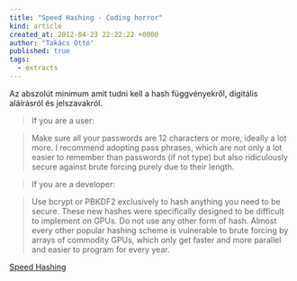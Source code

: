 ```yaml
---
title: "Speed Hashing - Coding horror"
kind: article
created_at: 2012-04-23 22:22:22 +0000
author: "Takács Ottó"
published: true
tags: 
  - extracts
---
```

Az abszolút minimum amit tudni kell a hash függvényekről, digitális aláírásról és jelszavakról.

>If you are a user:

>Make sure all your passwords are 12 characters or more, ideally a lot more. I recommend adopting pass phrases, which are not only a lot easier to remember than passwords (if not type) but also ridiculously secure against brute forcing purely due to their length.

>If you are a developer:

>Use bcrypt or PBKDF2 exclusively to hash anything you need to be secure. These new hashes were specifically designed to be difficult to implement on GPUs. Do not use any other form of hash. Almost every other popular hashing scheme is vulnerable to brute forcing by arrays of commodity GPUs, which only get faster and more parallel and easier to program for every year.

[Speed Hashing](http://www.codinghorror.com/blog/2012/04/speed-hashing.html)

<div class='old-comments'></div>
